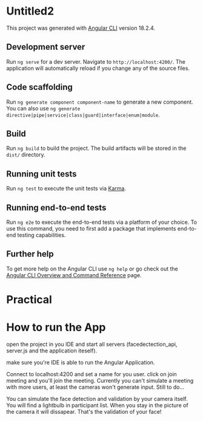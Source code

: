 # Untitled2

This project was generated with [Angular CLI](https://github.com/angular/angular-cli) version 18.2.4.

## Development server

Run `ng serve` for a dev server. Navigate to `http://localhost:4200/`. The application will automatically reload if you change any of the source files.

## Code scaffolding

Run `ng generate component component-name` to generate a new component. You can also use `ng generate directive|pipe|service|class|guard|interface|enum|module`.

## Build

Run `ng build` to build the project. The build artifacts will be stored in the `dist/` directory.

## Running unit tests

Run `ng test` to execute the unit tests via [Karma](https://karma-runner.github.io).

## Running end-to-end tests

Run `ng e2e` to execute the end-to-end tests via a platform of your choice. To use this command, you need to first add a package that implements end-to-end testing capabilities.

## Further help

To get more help on the Angular CLI use `ng help` or go check out the [Angular CLI Overview and Command Reference](https://angular.dev/tools/cli) page.

# Practical

# How to run the App
open the project in you IDE and start all servers (facedectection_api, server.js and the application iteself).

make sure you're IDE is able to run the Angular Application.

Connect to localhost:4200 and set a name for you user. click on join meeting and you'll join the meeting.
Currently you can't simulate a meeting with more users, at least the cameras won't generate input. Still to do...

You can simulate the face detection and validation by your camera itself. You will find a lightbulb in participant list.
When you stay in the picture of the camera it will dissapear. That's the validation of your face!
